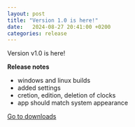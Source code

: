 ```yaml
---
layout: post
title: "Version 1.0 is here!"
date:   2024-08-27 20:41:00 +0200
categories: release
---
```

Version v1.0 is here!

__Release notes__
- windows and linux builds
- added settings
- cretion, edition, deletion of clocks
- app should match system appearance

[Go to downloads][downloads]

[downloads]: /pyClocks/downloads
